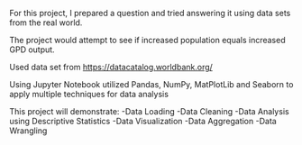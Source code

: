 For this project, I prepared a question and tried answering it using data sets from the real world. 

The project would attempt to see if increased population equals increased GPD output.

Used data set from https://datacatalog.worldbank.org/ 

Using Jupyter Notebook utilized Pandas, NumPy, MatPlotLib and Seaborn to apply multiple techniques for data analysis

This project will demonstrate:
-Data Loading
-Data Cleaning
-Data Analysis using Descriptive Statistics
-Data Visualization
-Data Aggregation
-Data Wrangling

